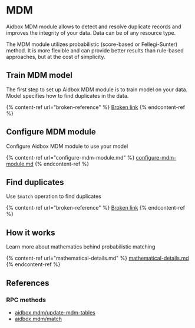 # MDM

Aidbox MDM module allows to detect and resolve duplicate records and improves the integrity of your data. Data can be of any resource type.

The MDM module utilizes probabilistic (score-based or Fellegi-Sunter) method. It is more flexible and can provide better results than rule-based approaches, but at the cost of simplicity.

## Train MDM model

The first step to set up Aidbox MDM module is to train model on your data. Model specifies how to find duplicates in the data.

{% content-ref url="broken-reference" %}
[Broken link](broken-reference)
{% endcontent-ref %}

## Configure MDM module

Configure Aidbox MDM module to use your model

{% content-ref url="configure-mdm-module.md" %}
[configure-mdm-module.md](configure-mdm-module.md)
{% endcontent-ref %}

## Find duplicates

Use `$match` operation to find duplicates

{% content-ref url="broken-reference" %}
[Broken link](broken-reference)
{% endcontent-ref %}

## How it works

Learn more about mathematics behind probabilistic matching

{% content-ref url="mathematical-details.md" %}
[mathematical-details.md](mathematical-details.md)
{% endcontent-ref %}

## References

### RPC methods

* [aidbox.mdm/update-mdm-tables](../../../deprecated/deprecated/zen-related/rpc-reference/aidbox/mdm/aidbox.mdm-update-mdm-tables.md)
* [aidbox.mdm/match](../../../deprecated/deprecated/zen-related/rpc-reference/aidbox/mdm/aidbox.mdm-match.md)
